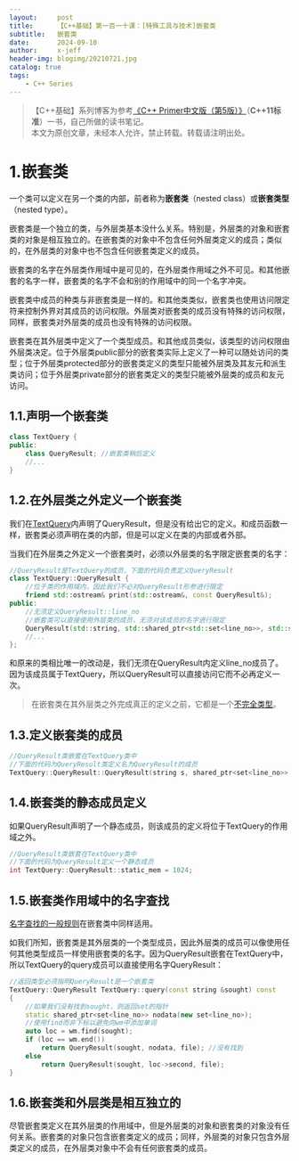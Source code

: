 ```yaml
---
layout:     post
title:      【C++基础】第一百一十课：[特殊工具与技术]嵌套类
subtitle:   嵌套类
date:       2024-09-10
author:     x-jeff
header-img: blogimg/20210721.jpg
catalog: true
tags:
    - C++ Series
---
```

>【C++基础】系列博客为参考[《C++ Primer中文版（第5版）》](https://www.phei.com.cn/module/goods/wssd_content.jsp?bookid=37655)（**C++11标准**）一书，自己所做的读书笔记。  
>本文为原创文章，未经本人允许，禁止转载。转载请注明出处。

# 1.嵌套类

一个类可以定义在另一个类的内部，前者称为**嵌套类**（nested class）或**嵌套类型**（nested type）。

嵌套类是一个独立的类，与外层类基本没什么关系。特别是，外层类的对象和嵌套类的对象是相互独立的。在嵌套类的对象中不包含任何外层类定义的成员；类似的，在外层类的对象中也不包含任何嵌套类定义的成员。

嵌套类的名字在外层类作用域中是可见的，在外层类作用域之外不可见。和其他嵌套的名字一样，嵌套类的名字不会和别的作用域中的同一个名字冲突。

嵌套类中成员的种类与非嵌套类是一样的。和其他类类似，嵌套类也使用访问限定符来控制外界对其成员的访问权限。外层类对嵌套类的成员没有特殊的访问权限，同样，嵌套类对外层类的成员也没有特殊的访问权限。

嵌套类在其外层类中定义了一个类型成员。和其他成员类似，该类型的访问权限由外层类决定。位于外层类public部分的嵌套类实际上定义了一种可以随处访问的类型；位于外层类protected部分的嵌套类定义的类型只能被外层类及其友元和派生类访问；位于外层类private部分的嵌套类定义的类型只能被外层类的成员和友元访问。

## 1.1.声明一个嵌套类

```c++
class TextQuery {
public:
    class QueryResult; //嵌套类稍后定义
    //...
}
```

## 1.2.在外层类之外定义一个嵌套类

我们在[TextQuery](http://shichaoxin.com/2023/04/08/C++基础-第六十八课-动态内存-使用标准库-文本查询程序/#3文本查询程序类的定义)内声明了QueryResult，但是没有给出它的定义。和成员函数一样，嵌套类必须声明在类的内部，但是可以定义在类的内部或者外部。

当我们在外层类之外定义一个嵌套类时，必须以外层类的名字限定嵌套类的名字：

```c++
//QueryResult是TextQuery的成员，下面的代码负责定义QueryResult
class TextQuery::QueryResult {
    //位于类的作用域内，因此我们不必对QueryResult形参进行限定
    friend std::ostream& print(std::ostream&, const QueryResult&);
public:
    //无须定义QueryResult::line_no
    //嵌套类可以直接使用外层类的成员，无须对该成员的名字进行限定
    QueryResult(std::string, std::shared_ptr<std::set<line_no>>, std::shared_ptr<std::vector<std::string>>);
    //...
};
```

和原来的类相比唯一的改动是，我们无须在QueryResult内定义line\_no成员了。因为该成员属于TextQuery，所以QueryResult可以直接访问它而不必再定义一次。

>在嵌套类在其外层类之外完成真正的定义之前，它都是一个[不完全类型](http://shichaoxin.com/2022/06/21/C++基础-第四十三课-类-类的其他特性/#31类的声明)。

## 1.3.定义嵌套类的成员

```c++
//QueryResult类嵌套在TextQuery类中
//下面的代码为QueryResult类定义名为QueryResult的成员
TextQuery::QueryResult::QueryResult(string s, shared_ptr<set<line_no>> p, shared_ptr<vector<string>> f) : sought(s), lines(p), file(f) { }
```

## 1.4.嵌套类的静态成员定义

如果QueryResult声明了一个静态成员，则该成员的定义将位于TextQuery的作用域之外。

```c++
//QueryResult类嵌套在TextQuery类中
//下面的代码为QueryResult定义一个静态成员
int TextQuery::QueryResult::static_mem = 1024;
```

## 1.5.嵌套类作用域中的名字查找

[名字查找的一般规则](http://shichaoxin.com/2022/06/28/C++基础-第四十四课-类-类的作用域/#2名字查找与类的作用域)在嵌套类中同样适用。

如我们所知，嵌套类是其外层类的一个类型成员，因此外层类的成员可以像使用任何其他类型成员一样使用嵌套类的名字。因为QueryResult嵌套在TextQuery中，所以TextQuery的query成员可以直接使用名字QueryResult：

```c++
//返回类型必须指明QueryResult是一个嵌套类
TextQuery::QueryResult TextQuery::query(const string &sought) const
{
    //如果我们没有找到sought，则返回set的指针
    static shared_ptr<set<line_no>> nodata(new set<line_no>);
    //使用find而非下标以避免向wm中添加单词
    auto loc = wm.find(sought);
    if (loc == wm.end())
        return QueryResult(sought, nodata, file); //没有找到
    else
        return QueryResult(sought, loc->second, file);
}
```

## 1.6.嵌套类和外层类是相互独立的

尽管嵌套类定义在其外层类的作用域中，但是外层类的对象和嵌套类的对象没有任何关系。嵌套类的对象只包含嵌套类定义的成员；同样，外层类的对象只包含外层类定义的成员，在外层类对象中不会有任何嵌套类的成员。